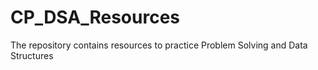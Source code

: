# CP_DSA_Resources
The repository contains resources to practice Problem Solving and Data Structures
